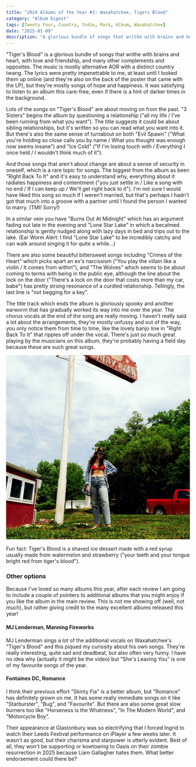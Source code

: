 ```yaml
---
title: "2024 Albums of the Year #2: Waxahatchee, Tigers Blood"
category: "Album Digest"
tags: [Twenty Four, Country, Indie, Rock, Album, Waxahatchee]
date: "2025-01-09"
description: "A glorious bundle of songs that writhe with brains and heart, with love and friendship, and many other complements and opposites."
---
```


"Tiger's Blood" is a glorious bundle of songs that writhe with brains and heart, with love and friendship, and many other complements and opposites. The music is mostly alternative AOR with a distinct country twang. The lyrics were pretty impenetrable to me, at least until I looked them up online (and they're also on the back of the poster that came with the LP), but they're mostly songs of hope and happiness. It was satisfying to listen to an album this care-free, even if there is a hint of darker times in the background. 

Lots of the songs on "Tiger's Blood" are about moving on from the past. "3 Sisters" begins the album by questioning a relationship ("all my life / I've been running from what you want"). The title suggests it could be about sibling relationships, but it's written so you can read what you want into it. But there's also the same sense of turnabout on both "Evil Spawn" ("What you're holding so close calls you by name / What you thought was enough now seems insane") and "Ice Cold" ("If I'm losing touch with / Everything I once hеld / I wouldn't think much of it").

And those songs that aren't about change are about a sense of security in oneself, which is a rare topic for songs. The biggest from the album as been "Right Back To It" and it's easy to understand why, everything about it radiates happiness and contentment ("you just settle in / Like a song with no end / If I can keep up / We'll get right back to it"). I'm not sure I would have liked this song so much if I weren't married, but that's perhaps I hadn't got that much into a groove with a partner until I found the person I wanted to marry. (TMI! Sorry!)

In a similar vein you have "Burns Out At Midnight" which has an argument fading out late in the evening and "Lone Star Lake" in which a becalmed relationship is gently nudged along with lazy days in bed and trips out to the lake. (Ear Worm Alert: I find "Lone Star Lake" to be incredibly catchy and can walk around singing it for quite a while...)

There are also some beautiful bittersweet songs including "Crimes of the Heart" which picks apart an ex's narcissism ("You play the villain like a violin / It comes from within"), and "The Wolves" which seems to be about coming to terms with being in the public eye, although the line about the lock on the door  ("There's a lock on the door that costs more than my car, babe") has pretty strong resonance of a curdled relationship. Tellingly, the last line is "not begging for a key".

The title track which ends the album is gloriously spooky and another earworm that has gradually worked its way into me over the year. The chorus vocals at the end of the song are really moving. I haven't really said a lot about the arrangements, they're mostly unfussy and out of the way, you only notice them from time to time, like the lovely banjo line in "Right Back To It" that ripples off under the vocal. There's just so much great playing by the musicians on this album, they're probably having a field day because these are such great songs.

![Cover of Tigers Blood by Waxahatchee](./images/Waxahatchee-Tigers-Blood.jpg)

Fun fact: Tiger's Blood is a shaved ice dessert made with a red syrup usually made from watermelon and strawberry ("your teeth and your tongue bright red from tiger's blood").

### Other options

Because I've loved so many albums this year, after each review I am going to include a couple of pointers to additional albums that you might enjoy if you like the album in the main review. This is not me showing off (well, not much), but rather giving credit to the many excellent albums released this year!

#### MJ Lenderman, Manning Fireworks

MJ Lenderman sings a lot of the additional vocals on Waxahatchee's "Tiger's Blood" and this piqued my curiosity about his own songs. They're really interesting, quite sad and deadbeat, but also often very funny. I have no idea why (actually it might be the video) but "She's Leaving You" is one of my favourite songs of the year. 

#### Fontaines DC, Romance

I think their previous effort "Skinty Fia" is a better album, but "Romance" has definitely grown on me. It has some really immediate songs on it like "Starburster", "Bug", and "Favourite". But there are also some great slow burners too like "Horseness is the Whatness", "In The Modern World", and "Motorcycle Boy".

Their appearance at Glastonbury was so electrifying that I forced Ingrid to watch their Leeds Festival performance on iPlayer a few weeks later. It wasn't as good, but their charisma and starpower is utterly evident. Best of all, they won't be supporting or kowtowing to Oasis on their zombie resurrection in 2025 because Liam Gallagher hates them. What better endorsement could there be?